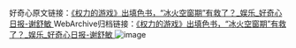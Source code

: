 好奇心原文链接：[《权力的游戏》出填色书，“冰火空窗期”有救了？_娱乐_好奇心日报-谢舒敏 ](https://www.qdaily.com/articles/10650.html)
WebArchive归档链接：[《权力的游戏》出填色书，“冰火空窗期”有救了？_娱乐_好奇心日报-谢舒敏 ](http://web.archive.org/web/20160512090810/http://www.qdaily.com:80/articles/10650.html)
![image](http://ww3.sinaimg.cn/large/007d5XDply1g3w5nk18tpj30u02tshdt)